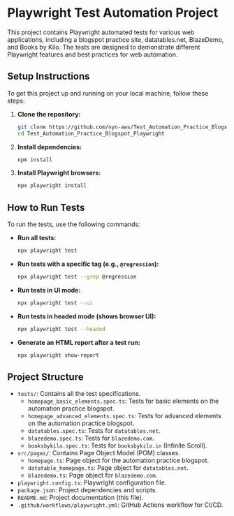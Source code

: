 # Playwright Test Automation Project

This project contains Playwright automated tests for various web applications, including a blogspot practice site, datatables.net, BlazeDemo, and Books by Kilo. The tests are designed to demonstrate different Playwright features and best practices for web automation.

## Setup Instructions

To get this project up and running on your local machine, follow these steps:

1.  **Clone the repository:**

    ```bash
    git clone https://github.com/nyn-aws/Test_Automation_Practice_Blogspot_Playwright.git
    cd Test_Automation_Practice_Blogspot_Playwright
    ```

2.  **Install dependencies:**

    ```bash
    npm install
    ```

3.  **Install Playwright browsers:**
    ```bash
    npx playwright install
    ```

## How to Run Tests

To run the tests, use the following commands:

- **Run all tests:**

  ```bash
  npx playwright test
  ```

- **Run tests with a specific tag (e.g., `@regression`):**

  ```bash
  npx playwright test --grep @regression
  ```

- **Run tests in UI mode:**

  ```bash
  npx playwright test --ui
  ```

- **Run tests in headed mode (shows browser UI):**

  ```bash
  npx playwright test --headed
  ```

- **Generate an HTML report after a test run:**
  ```bash
  npx playwright show-report
  ```

## Project Structure

- `tests/`: Contains all the test specifications.
  - `homepage_basic_elements.spec.ts`: Tests for basic elements on the automation practice blogspot.
  - `homepage_advanced_elements.spec.ts`: Tests for advanced elements on the automation practice blogspot.
  - `datatables.spec.ts`: Tests for `datatables.net`.
  - `blazedemo.spec.ts`: Tests for `blazedemo.com`.
  - `booksbykilo.spec.ts`: Tests for `booksbykilo.in` (Infinite Scroll).
- `src/pages/`: Contains Page Object Model (POM) classes.
  - `homepage.ts`: Page object for the automation practice blogspot.
  - `datatable_homepage.ts`: Page object for `datatables.net`.
  - `blazedemo.ts`: Page object for `blazedemo.com`.
- `playwright.config.ts`: Playwright configuration file.
- `package.json`: Project dependencies and scripts.
- `README.md`: Project documentation (this file).
- `.github/workflows/playwright.yml`: GitHub Actions workflow for CI/CD.
